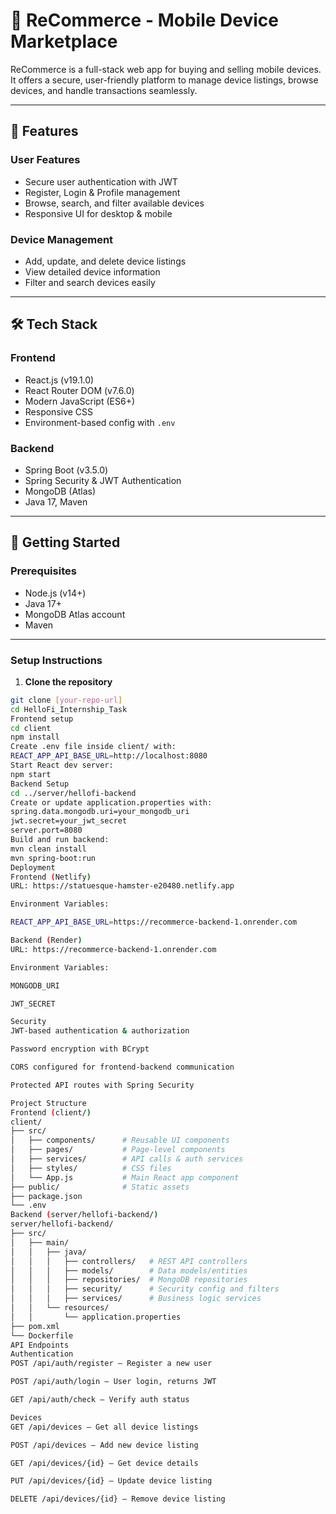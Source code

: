 # 🚀 ReCommerce - Mobile Device Marketplace

ReCommerce is a full-stack web app for buying and selling mobile devices. It offers a secure, user-friendly platform to manage device listings, browse devices, and handle transactions seamlessly.

---

## 🌟 Features

### User Features
- Secure user authentication with JWT  
- Register, Login & Profile management  
- Browse, search, and filter available devices  
- Responsive UI for desktop & mobile  

### Device Management
- Add, update, and delete device listings  
- View detailed device information  
- Filter and search devices easily  

---

## 🛠️ Tech Stack

### Frontend
- React.js (v19.1.0)  
- React Router DOM (v7.6.0)  
- Modern JavaScript (ES6+)  
- Responsive CSS  
- Environment-based config with `.env`  

### Backend
- Spring Boot (v3.5.0)  
- Spring Security & JWT Authentication  
- MongoDB (Atlas)  
- Java 17, Maven  

---

## 🚀 Getting Started

### Prerequisites
- Node.js (v14+)  
- Java 17+  
- MongoDB Atlas account  
- Maven  

---

### Setup Instructions

1. **Clone the repository**

```bash
git clone [your-repo-url]
cd HelloFi_Internship_Task
Frontend setup
cd client
npm install
Create .env file inside client/ with:
REACT_APP_API_BASE_URL=http://localhost:8080
Start React dev server:
npm start
Backend Setup
cd ../server/hellofi-backend
Create or update application.properties with:
spring.data.mongodb.uri=your_mongodb_uri
jwt.secret=your_jwt_secret
server.port=8080
Build and run backend:
mvn clean install
mvn spring-boot:run
Deployment
Frontend (Netlify)
URL: https://statuesque-hamster-e20480.netlify.app

Environment Variables:

REACT_APP_API_BASE_URL=https://recommerce-backend-1.onrender.com

Backend (Render)
URL: https://recommerce-backend-1.onrender.com

Environment Variables:

MONGODB_URI

JWT_SECRET

Security
JWT-based authentication & authorization

Password encryption with BCrypt

CORS configured for frontend-backend communication

Protected API routes with Spring Security

Project Structure
Frontend (client/)
client/
├── src/
│   ├── components/      # Reusable UI components
│   ├── pages/           # Page-level components
│   ├── services/        # API calls & auth services
│   ├── styles/          # CSS files
│   └── App.js           # Main React app component
├── public/              # Static assets
├── package.json
└── .env
Backend (server/hellofi-backend/)
server/hellofi-backend/
├── src/
│   ├── main/
│   │   ├── java/
│   │   │   ├── controllers/   # REST API controllers
│   │   │   ├── models/        # Data models/entities
│   │   │   ├── repositories/  # MongoDB repositories
│   │   │   ├── security/      # Security config and filters
│   │   │   ├── services/      # Business logic services
│   │   └── resources/
│   │       └── application.properties
├── pom.xml
└── Dockerfile
API Endpoints
Authentication
POST /api/auth/register — Register a new user

POST /api/auth/login — User login, returns JWT

GET /api/auth/check — Verify auth status

Devices
GET /api/devices — Get all device listings

POST /api/devices — Add new device listing

GET /api/devices/{id} — Get device details

PUT /api/devices/{id} — Update device listing

DELETE /api/devices/{id} — Remove device listing

